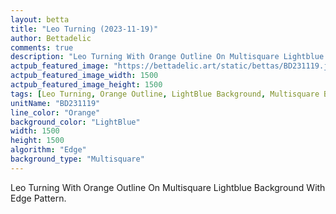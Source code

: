 ```yaml
---
layout: betta
title: "Leo Turning (2023-11-19)"
author: Bettadelic
comments: true
description: "Leo Turning With Orange Outline On Multisquare Lightblue Background With Edge Pattern."
actpub_featured_image: "https://bettadelic.art/static/bettas/BD231119.jpg"
actpub_featured_image_width: 1500
actpub_featured_image_height: 1500
tags: [Leo Turning, Orange Outline, LightBlue Background, Multisquare Background Pattern, Edge Pattern, November 2023]
unitName: "BD231119"
line_color: "Orange"
background_color: "LightBlue"
width: 1500
height: 1500
algorithm: "Edge"
background_type: "Multisquare"
---
```


Leo Turning With Orange Outline On Multisquare Lightblue Background With Edge Pattern.
